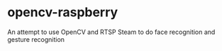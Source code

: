 # opencv-raspberry
An attempt to use OpenCV and RTSP Steam to do face recognition and gesture recognition
